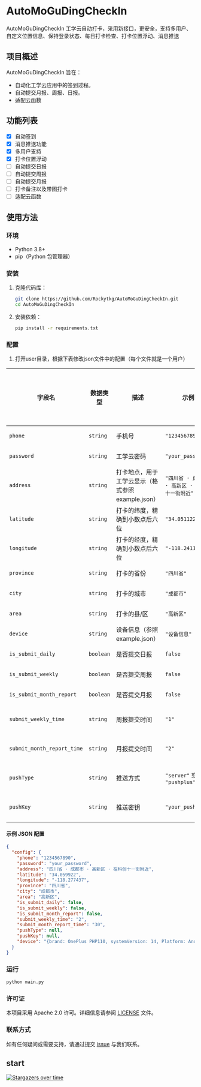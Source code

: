 # AutoMoGuDingCheckIn

AutoMoGuDingCheckIn 工学云自动打卡，采用新接口，更安全，支持多用户、自定义位置信息、保持登录状态、每日打卡检查、打卡位置浮动、消息推送

## 项目概述

AutoMoGuDingCheckIn 旨在：

- 自动化工学云应用中的签到过程。
- 自动提交月报、周报、日报。
- 适配云函数

## 功能列表

- [x] 自动签到
- [x] 消息推送功能
- [x] 多用户支持
- [x] 打卡位置浮动
- [ ] 自动提交日报
- [ ] 自动提交周报
- [ ] 自动提交月报
- [ ] 打卡备注以及带图打卡
- [ ] 适配云函数

## 使用方法

### 环境

- Python 3.8+
- pip（Python 包管理器）

### 安装

1. 克隆代码库：
    ```bash
    git clone https://github.com/Rockytkg/AutoMoGuDingCheckIn.git
    cd AutoMoGuDingCheckIn
    ```

2. 安装依赖：
    ```bash
    pip install -r requirements.txt
    ```

### 配置

1. 打开user目录，根据下表修改json文件中的配置（每个文件就是一个用户）

| 字段名                        | 数据类型      | 描述                             | 示例                             | 是否必须填写 |
|----------------------------|-----------|--------------------------------|--------------------------------|--------|
| `phone`                    | `string`  | 手机号                            | `"1234567890"`                 | 必须     |
| `password`                 | `string`  | 工学云密码                          | `"your_password"`              | 必须     |
| `address`                  | `string`  | 打卡地点，用于工学云显示（格式参照example.json） | `"四川省 · 成都市 · 高新区 · 在科创十一街附近"` | 必须     |
| `latitude`                 | `string`  | 打卡的纬度，精确到小数点后六位                | `"34.051122"`                  | 必须     |
| `longitude`                | `string`  | 打卡的经度，精确到小数点后六位                | `"-118.241137"`                | 必须     |
| `province`                 | `string`  | 打卡的省份                          | `"四川省"`                        | 必须     |
| `city`                     | `string`  | 打卡的城市                          | `"成都市"`                        | 必须     |
| `area`                     | `string`  | 打卡的县/区                         | `"高新区"`                        | 必须     |
| `device`                   | `string`  | 设备信息（参照example.json）           | `"设备信息"`                       | 必须     |
| `is_submit_daily`          | `boolean` | 是否提交日报                         | `false`                        | 必须     |
| `is_submit_weekly`         | `boolean` | 是否提交周报                         | `false`                        | 必须     |
| `is_submit_month_report`   | `boolean` | 是否提交月报                         | `false`                        | 必须     |
| `submit_weekly_time`       | `string`  | 周报提交时间                         | `"1"`                          | 不必须    |
| `submit_month_report_time` | `string`  | 月报提交时间                         | `"2"`                          | 不必须    |
| `pushType`                 | `string`  | 推送方式                           | `"server"` 或 `"pushplus"`      | 不必须    |
| `pushKey`                  | `string`  | 推送密钥                           | `"your_push_key"`              | 不必须    |

#### 示例 JSON 配置

```json
{
  "config": {
    "phone": "1234567890",
    "password": "your_password",
    "address": "四川省 · 成都市 · 高新区 · 在科创十一街附近",
    "latitude": "34.059922",
    "longitude": "-118.277437",
    "province": "四川省",
    "city": "成都市",
    "area": "高新区",
    "is_submit_daily": false,
    "is_submit_weekly": false,
    "is_submit_month_report": false,
    "submit_weekly_time": "2",
    "submit_month_report_time": "30",
    "pushType": null,
    "pushKey": null,
    "device": "{brand: OnePlus PHP110, systemVersion: 14, Platform: Android, isPhysicalDevice: true, incremental: T.18b885b-be80-be7f}"
  }
}
```

### 运行

```bash
python main.py
```

### 许可证

本项目采用 Apache 2.0 许可。详细信息请参阅 [LICENSE](https://github.com/Rockytkg/AutoMoGuDingCheckIn/blob/main/LICENSE)
文件。

### 联系方式

如有任何疑问或需要支持，请通过提交 [issue](https://github.com/Rockytkg/AutoMoGuDingCheckIn/issues) 与我们联系。

## start

[![Stargazers over time](https://starchart.cc/Rockytkg/AutoMoGuDingCheckIn)](https://starchart.cc/Rockytkg/AutoMoGuDingCheckIn)